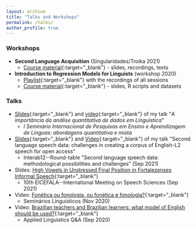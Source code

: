 ```yaml
---
layout: archive
title: "Talks and Workshops"
permalink: /talks/
author_profile: true
---
```


### Workshops

- **Second Language Acquisition** (Singularidades/Troika 2021)
  - [Course material](https://www.dropbox.com/sh/d7a9yi49tvp3uiz/AABnkn5v-cGKuHpIxStSZngza?dl=0){:target="_blank"} - slides, recordings, texts
- **Introduction to Regression Models for Linguists** (workshop 2020)
  - [Playlist](https://www.youtube.com/playlist?list=PL3Qku9eEGkK1TF274nuIva85i4RaeIvOw){:target="_blank"} with the recordings of all sessions
  - [Course material](https://www.dropbox.com/sh/h6w3qmoygq9hirf/AADxyv5YgrEO_0JJJaH4ZRhEa?dl=0){:target="_blank"} - slides, R scripts and datasets

### Talks

- [Slides](/files/2021-sem-ens-aprend-lgs-quant.pdf){:target="_blank"} and [video](https://www.youtube.com/watch?v=feY5lCPYsYM){:target="_blank"} of my talk "*A importância da análise quantitativa de dados em Linguística*" 
  - *I Seminário Internacional de Pesquisas em Ensino e Aprendizagem de Línguas: abordagens quantitativa e mista*
- [Slides](https://ronaldolimajr.github.io/files/2021_interab_roundTable.pdf){:target="_blank"} and [Video](https://www.youtube.com/watch?v=-K4GGSkHsXo){:target="_blank"} of my talk "Second language speech data: challenges in creating a corpus of English-L2 speech for open access"
  - Interab12--Round-table "Second language speech data: methodological possibilities and challenges" (Sep 2021)
- Slides: [High Vowels in Unstressed Final Position in Fortalezenses Informal Speech](https://ronaldolimajr.github.io/files/vowelsInFortaleza.pdf){:target="_blank"} 
  - 10th EICEFALA--International Meeting on Speech Sciences (Sep 2021)
- Video: [Fonética ou fonologia, ou fonética e fonologia?](https://www.youtube.com/watch?v=-DJfiCY8hx8){:target="_blank"}
  -  Seminários Linguísticos (Nov 2020)
- Video: [Brazilian teachers and Brazilian learners: what model of English should be used?](https://www.youtube.com/watch?v=PAdDPtB0xsc){:target="_blank"}
  - Applied Linguistics Q&A (Sep 2020)

<!--
{% if site.talkmap_link == true %}

<p style="text-decoration:underline;"><a href="/talkmap.html">See a map of all the places I've given a talk!</a></p>

{% endif %}

{% for post in site.talks reversed %}
  {% include archive-single-talk.html %}
{% endfor %}
-->